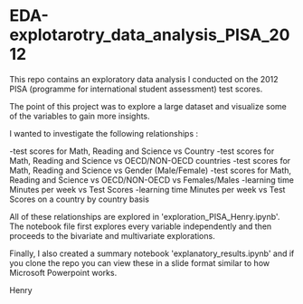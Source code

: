# EDA-explotarotry_data_analysis_PISA_2012

This repo contains an exploratory data analysis I conducted on the 2012 PISA (programme for international student assessment) test scores.

The point of this project was to explore a large dataset and visualize some of the variables to gain more insights. 

I wanted to investigate the following relationships :

-test scores for Math, Reading and Science vs Country
-test scores for Math, Reading and Science vs OECD/NON-OECD countries 
-test scores for Math, Reading and Science vs Gender (Male/Female)
-test scores for Math, Reading and Science vs OECD/NON-OECD vs Females/Males
-learning time Minutes per week vs Test Scores
-learning time Minutes per week vs Test Scores on a country by country basis

All of these relationships are explored in 'exploration_PISA_Henry.ipynb'. The notebook file first explores every variable independently and then proceeds to the bivariate and multivariate explorations.

Finally, I also created a summary notebook 'explanatory_results.ipynb' and if you clone the repo you can view these in a slide format similar to how Microsoft Powerpoint works.

Henry
